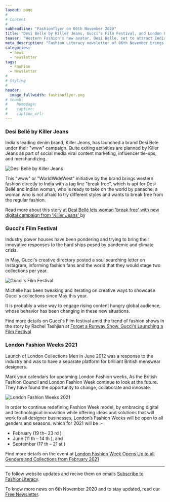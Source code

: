 ```yaml
---
layout: page
#
# Content
#
subheadline: "Fashionflyer on 06th November 2020"
title: "Desi Belle by Killer Jeans, Gucci's Film Festival, and London Fahion Week 2021"
teaser: "Western Fashion's new avatar, Desi Belle, set to attract Indian customers. Gucci is staging a Film festival to showcase its next collection, and London Fashion Week 2021 opens for all gender."
meta_description: "Fashion Literacy newsletter of 06th November brings summary of news on Desi Belle, London Fashion Week 2021, and Gucci's idea of bringing a film festival"
categories:
  - news
  - newsletter
tags:
  - Fashion
  - Newsletter
#
# Styling
#
header:
  image_fullwidth: fashionflyer.png
# thumb:
#    homepage:
#    caption:
#    caption_url:
---
```


### Desi Bellé by Killer Jeans

India's leading denim brand, Killer Jeans, has launched a brand Desi Bele under
their "www" campaign. Quite exiting activities are planned by Killer Jeans as
part of social media viral content marketing, influencer tie-ups, and
merchandizing.

<p><img src="{{site.url}}/images/resized/480/newsletter_06_nov_post1.jpg" alt="Desi Bellé by Killer Jeans" srcset="            {{site.url}}/images/resized/320/newsletter_06_nov_post1.jpg 320w,            {{site.url}}/images/resized/480/newsletter_06_nov_post1.jpg 480w,            {{site.url}}/images/resized/600/newsletter_06_nov_post1.jpg 600w,    " /></p>

This "www" or "WorldWideWest" initiative by the brand brings western fashion
directly to India with a tag line "break free", which is apt for Desi Bellé and
Indian woman, who is ready to take on the world by panache, a woman who is not
afraid to try different styles and wants to break free from the regular
fashion.

Read more about this story at [Desi Bellé lets woman 'break free' with new digital campaign from 'Killer Jeans'
](https://www.mid-day.com/articles/desi-belle-lets-woman-break-free-with-new-digital-campaign-from-killer-jeans/23077250)
by 

### Gucci's Film Festival

Industry power houses have been pondering and trying to bring their innovative
responses to the hard ships posed by pandemic and climate crisis.

In May, Gucci's creative directory posted a soul searching letter on Instagram,
informing fashion fans and the world that they would stage two collections per
year.


<p><img src="{{site.url}}/images/resized/480/newsletter_06_nov_post2.jpg" alt="Gucci's Film Festival" srcset="            {{site.url}}/images/resized/320/newsletter_06_nov_post2.jpg 320w,            {{site.url}}/images/resized/480/newsletter_06_nov_post2.jpg 480w,            {{site.url}}/images/resized/600/newsletter_06_nov_post2.jpg 600w,    " /></p>

Michelle has been tweaking and iterating on creative ways to showcase Gucci's
collections since May this year.

It is probably a wise way to engage rising content hungry global audience,
whose behavior has been changing in these new situations. 

Find more details on Gucci's Film festival amid the trend of fashion shows in
the story by Rachel Tashjian at [Forget a Runway Show. Gucci's Launching a
Film Festival](https://www.gq.com/story/gucci-film-festival-gus-van-sant)

### London Fashion Weeks 2021

Launch of London Collections Men in June 2012 was a response to the industry and was to 
have a separate platform for brilliant British menswear designers.

Mark your calendars for upcoming London Fashion weeks, As the British Fashion
Council and London Fashion Week continue to look at the future. They have found the
opportunity to change, collaborate and innovate. 

<p><img src="{{site.url}}/images/resized/480/newsletter_06_nov_post3.jpg" alt="London Fashion Weeks 2021" srcset="            {{site.url}}/images/resized/320/newsletter_06_nov_post3.jpg 320w,            {{site.url}}/images/resized/480/newsletter_06_nov_post3.jpg 480w,            {{site.url}}/images/resized/600/newsletter_06_nov_post3.jpg 600w,            {{site.url}}/images/resized/800/newsletter_06_nov_post3.jpg 800w,    " /></p>

In order to continue redefining Fashion Week model, by embracing digital and technological 
innovation while offering ideas and solutions that will work fo all designer businesses, 
London’s Fashion Weeks will be open to all genders and seasons. which for 2021 will be :-

- February (19 th– 23 rd )
- June (11 th – 14 th ), and
- September (17 th – 21 st )

Find more details on the event at [London Fashion Week Opens Up to all Genders
and Collections from February 2021](https://citylifeorg.com/2020/11/01/london-fashion-week-opens-up-to-all-genders-and-collections-from-february-2021/)

<hr>

To follow website updates and recive them on emails [Subscribe to
FashionLiteracy](https://feedburner.google.com/fb/a/mailverify?uri=Fashionliteracy&amp;loc=en_US).

To know more news on 6th November 2020 and to stay updated, read our [Free
Newsletter](http://newsletter.fashionliteracy.com/?edition_id=9eeee170-1f8c-11eb-88b8-0cc47a0d1609).

